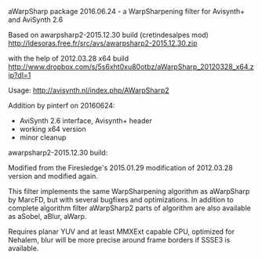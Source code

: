aWarpSharp package 2016.06.24 - a WarpSharpening filter for Avisynth+ and AviSynth 2.6

  Based on awarpsharp2-2015.12.30 build (cretindesalpes mod)
    http://ldesoras.free.fr/src/avs/awarpsharp2-2015.12.30.zip

  with the help of 2012.03.28 x64 build
    http://www.dropbox.com/s/5s6xht0xu80otbz/aWarpSharp_20120328_x64.zip?dl=1

  Usage:
    http://avisynth.nl/index.php/AWarpSharp2

  Addition by pinterf on 20160624: 
  - AviSynth 2.6 interface, Avisynth+ header
  - working x64 version
  - minor cleanup

awarpsharp2-2015.12.30 build:

  Modified from the Firesledge's 2015.01.29 modification of 2012.03.28 version
  and modified again.

  This filter implements the same WarpSharpening algorithm as aWarpSharp by MarcFD,
  but with several bugfixes and optimizations. In addition to complete algorithm
  filter aWarpSharp2 parts of algorithm are also available as aSobel, aBlur, aWarp.

  Requires planar YUV and at least MMXExt capable CPU, optimized for Nehalem, blur
  will be more precise around frame borders if SSSE3 is available.

